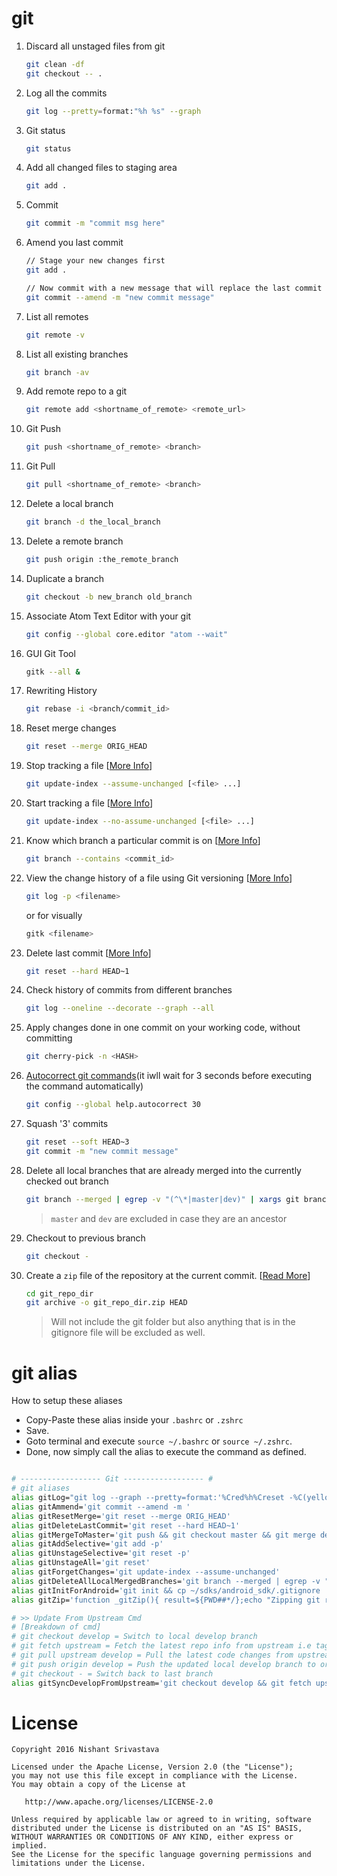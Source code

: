 # git

1. Discard all unstaged files from git
    ```bash
    git clean -df
    git checkout -- .
    ```
1. Log all the commits
    ```bash
    git log --pretty=format:"%h %s" --graph
    ```
1. Git status
    ```bash
    git status
    ```
1. Add all changed files to staging area
    ```bash
    git add .
    ```
1. Commit 
    ```bash
    git commit -m "commit msg here"
    ```
1. Amend you last commit
    ```bash
    // Stage your new changes first
    git add .

    // Now commit with a new message that will replace the last commit
    git commit --amend -m "new commit message"
    ```
1. List all remotes
    ```bash
    git remote -v
    ```
1. List all existing branches
    ```bash
    git branch -av
    ```
1. Add remote repo to a git
    ```bash
    git remote add <shortname_of_remote> <remote_url>
    ```
1. Git Push
    ```bash
    git push <shortname_of_remote> <branch>
    ```
1. Git Pull
    ```bash
    git pull <shortname_of_remote> <branch>
    ```
1. Delete a local branch
    ```bash
    git branch -d the_local_branch
    ```
1. Delete a remote branch
    ```bash
    git push origin :the_remote_branch
    ```
1. Duplicate a branch
    ```bash
    git checkout -b new_branch old_branch
    ```
1. Associate Atom Text Editor with your git
    ```bash
    git config --global core.editor "atom --wait"
    ```
1. GUI Git Tool
    ```bash
    gitk --all &
    ```
1. Rewriting History
    ```bash
    git rebase -i <branch/commit_id>
    ```
1. Reset merge changes
    ```bash
    git reset --merge ORIG_HEAD
    ```
1. Stop tracking a file [[More Info](http://stackoverflow.com/a/3320183/2745762)]
    ```bash
    git update-index --assume-unchanged [<file> ...]
    ```
1. Start tracking a file [[More Info](http://stackoverflow.com/a/3320183/2745762)]
    ```bash
   git update-index --no-assume-unchanged [<file> ...]
    ```
1. Know which branch a particular commit is on [[More Info](http://stackoverflow.com/a/2707110)]
    ```bash
   git branch --contains <commit_id>
    ```
1. View the change history of a file using Git versioning [[More Info](http://stackoverflow.com/a/278242)]
    ```bash
    git log -p <filename>
    ```
    or for visually
    ```bash
    gitk <filename>
    ```
1. Delete last commit [[More Info](http://stackoverflow.com/a/6866485)]
    ```bash
    git reset --hard HEAD~1
    ```
1. Check history of commits from different branches
    ```bash
    git log --oneline --decorate --graph --all
    ```
1. Apply changes done in one commit on your working code, without committing
    ```bash
    git cherry-pick -n <HASH>
    ```
1. [Autocorrect git commands](https://git-scm.com/book/en/v2/Customizing-Git-Git-Configuration)(it iwll wait for 3 seconds before executing the command automatically)
    ```bash
    git config --global help.autocorrect 30
    ```
1. Squash '3' commits
    ```bash
    git reset --soft HEAD~3
    git commit -m "new commit message"
    ```
1. Delete all local branches that are already merged into the currently checked out branch
    ```bash
    git branch --merged | egrep -v "(^\*|master|dev)" | xargs git branch -d
    ```
    > `master` and `dev` are excluded in case they are an ancestor
1. Checkout to previous branch
    ```bash
    git checkout -
    ```
1. Create a `zip` file of the repository at the current commit. [[Read More](https://git-scm.com/docs/git-archive)]
    ```bash
    cd git_repo_dir
    git archive -o git_repo_dir.zip HEAD
    ```
    > Will not include the git folder but also anything that is in the gitignore file will be excluded as well.


# git alias

How to setup these aliases
- Copy-Paste these alias inside your `.bashrc` or `.zshrc`
- Save.
- Goto terminal and execute `source ~/.bashrc` or `source ~/.zshrc`.
- Done, now simply call the alias to execute the command as defined.

```bash

# ------------------ Git ------------------ #
# git aliases
alias gitLog="git log --graph --pretty=format:'%Cred%h%Creset -%C(yellow)%d%Creset %s %Cgreen(%cr) %C(bold blue)<%an>%Creset%n' --abbrev-commit --date=relative --branches"
alias gitAmmend='git commit --amend -m '
alias gitResetMerge='git reset --merge ORIG_HEAD'
alias gitDeleteLastCommit='git reset --hard HEAD~1'
alias gitMergeToMaster='git push && git checkout master && git merge develop && git push && git checkout develop'
alias gitAddSelective='git add -p'
alias gitUnstageSelective='git reset -p'
alias gitUnstageAll='git reset'
alias gitForgetChanges='git update-index --assume-unchanged'
alias gitDeleteAllLocalMergedBranches='git branch --merged | egrep -v "(^\*|master|dev)" | xargs git branch -d'
alias gitInitForAndroid='git init && cp ~/sdks/android_sdk/.gitignore ./.gitignore'
alias gitZip='function _gitZip(){ result=${PWD##*/};echo "Zipping git repository to: $result.zip"; git archive -o $result.zip HEAD; };_gitZip'

# >> Update From Upstream Cmd 
# [Breakdown of cmd]
# git checkout develop = Switch to local develop branch
# git fetch upstream = Fetch the latest repo info from upstream i.e tags, branches, etc
# git pull upstream develop = Pull the latest code changes from upstream into the local develop branch
# git push origin develop = Push the updated local develop branch to orgin repo
# git checkout - = Switch back to last branch
alias gitSyncDevelopFromUpstream='git checkout develop && git fetch upstream develop && git pull upstream develop && git push origin develop && git checkout --'
```

License
=======

    Copyright 2016 Nishant Srivastava

    Licensed under the Apache License, Version 2.0 (the "License");
    you may not use this file except in compliance with the License.
    You may obtain a copy of the License at

       http://www.apache.org/licenses/LICENSE-2.0

    Unless required by applicable law or agreed to in writing, software
    distributed under the License is distributed on an "AS IS" BASIS,
    WITHOUT WARRANTIES OR CONDITIONS OF ANY KIND, either express or implied.
    See the License for the specific language governing permissions and
    limitations under the License.

